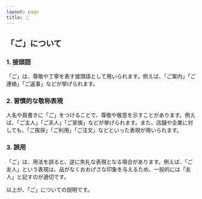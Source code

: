 ```yaml
---
layout: page
title: ご
---
```

## 「ご」について

### 1.  接頭語

「ご」は、尊敬や丁寧を表す接頭語として用いられます。例えば、「ご案内」「ご連絡」「ご返事」などが挙げられます。

### 2.  習慣的な敬称表現

人名や肩書きに「ご」をつけることで、尊敬や敬意を示すことがあります。例えば、「ご主人」「ご夫人」「ご家族」などが挙げられます。また、店舗や企業に対しても、「ご挨拶」「ご利用」「ご注文」などといった表現が用いられます。

### 3.  誤用

「ご」は、用法を誤ると、逆に失礼な表現となる場合があります。例えば、「ご友人」という表現は、品がなくおおげさな印象を与えるため、一般的には「友人」と記すのが適切です。

以上が、「ご」についての説明です。